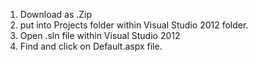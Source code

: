 1. Download as .Zip
2. put into Projects folder within Visual Studio 2012 folder.
3. Open .sln file within Visual Studio 2012
4. Find and click on Default.aspx file.
